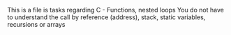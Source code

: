 This is a file is tasks regarding C - Functions, nested loops
You do not have to understand the call by reference (address), stack, static variables, recursions or arrays

